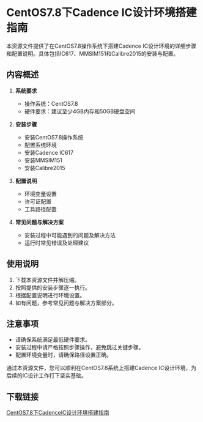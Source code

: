 # CentOS7.8下Cadence IC设计环境搭建指南

本资源文件提供了在CentOS7.8操作系统下搭建Cadence IC设计环境的详细步骤和配置说明。具体包括IC617、MMSIM151和Calibre2015的安装与配置。

## 内容概述

1. **系统要求**
   - 操作系统：CentOS7.8
   - 硬件要求：建议至少4GB内存和50GB硬盘空间

2. **安装步骤**
   - 安装CentOS7.8操作系统
   - 配置系统环境
   - 安装Cadence IC617
   - 安装MMSIM151
   - 安装Calibre2015

3. **配置说明**
   - 环境变量设置
   - 许可证配置
   - 工具路径配置

4. **常见问题与解决方案**
   - 安装过程中可能遇到的问题及解决方法
   - 运行时常见错误及处理建议

## 使用说明

1. 下载本资源文件并解压缩。
2. 按照提供的安装步骤逐一执行。
3. 根据配置说明进行环境设置。
4. 如有问题，参考常见问题与解决方案部分。

## 注意事项

- 请确保系统满足最低硬件要求。
- 安装过程中请严格按照步骤操作，避免跳过关键步骤。
- 配置环境变量时，请确保路径设置正确。

通过本资源文件，您可以顺利在CentOS7.8系统上搭建Cadence IC设计环境，为后续的IC设计工作打下坚实基础。

## 下载链接

[CentOS7.8下CadenceIC设计环境搭建指南](https://pan.quark.cn/s/61c10b953a3a)